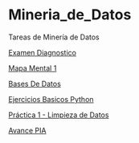 # Mineria_de_Datos
Tareas de Minería de Datos

[Examen Diagnostico](https://github.com/JesusValGzz/Mineria_de_Datos/blob/main/Examen_1630606.pdf)

[Mapa Mental 1](https://github.com/JesusValGzz/Mineria_de_Datos/blob/main/Mapas_Mentales/MapaMental_1_(1630606).pdf)

[Bases De Datos](https://github.com/GalindoVazquezJesusAlfonso/Mineria_Datos/blob/main/Tareas/Equipo_10-Ejercicio%20Base%20de%20Datos.pdf)

[Ejercicios Basicos Python](https://github.com/JesusValGzz/Mineria_de_Datos/blob/main/Ej_python_1630606.ipynb)

[Práctica 1 - Limpieza de Datos](https://github.com/GalindoVazquezJesusAlfonso/Mineria_Datos/blob/main/Tareas/Ej_Limpieza_Equipo10.ipynb)

[Avance PIA](https://github.com/JesusValGzz/Mineria_de_Datos/blob/main/Avance1_PIA_Equipo10.ipynb)
